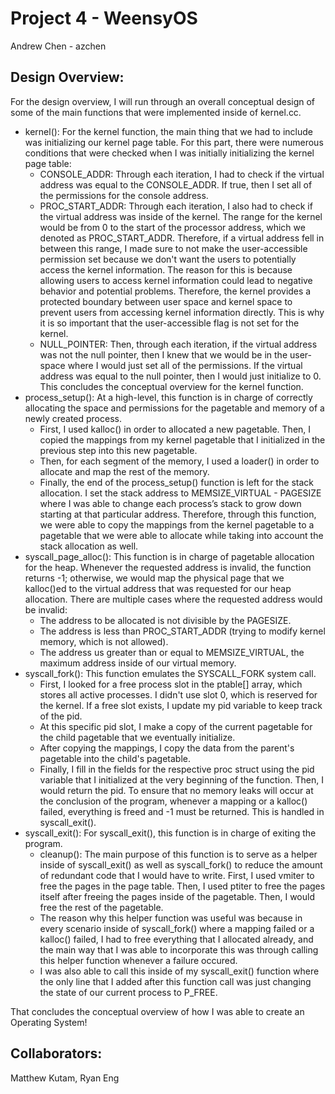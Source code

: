 # Project 4 - WeensyOS
Andrew Chen - azchen

## Design Overview:
For the design overview, I will run through an overall conceptual design of some of the main functions that were implemented inside of kernel.cc.

- kernel(): For the kernel function, the main thing that we had to include was initializing our kernel page table. For this part, there were numerous conditions that were checked when I was initially initializing the kernel page table:
  - CONSOLE_ADDR: Through each iteration, I had to check if the virtual address was equal to the CONSOLE_ADDR. If true, then I set all of the permissions for the console address.
  - PROC_START_ADDR: Through each iteration, I also had to check if the virtual address was inside of the kernel. The range for the kernel would be from 0 to the start of the processor address, which we denoted as PROC_START_ADDR. Therefore, if a virtual address fell in between this range, I made sure to not make the user-accessible permission set because we don't want the users to potentially access the kernel information. The reason for this is because allowing users to access kernel information could lead to negative behavior and potential problems. Therefore, the kernel provides a protected boundary between user space and kernel space to prevent users from accessing kernel information directly. This is why it is so important that the user-accessible flag is not set for the kernel.
  - NULL_POINTER: Then, through each iteration, if the virtual address was not the null pointer, then I knew that we would be in the user-space where I would just set all of the permissions. If the virtual address was equal to the null pointer, then I would just initialize to 0. This concludes the conceptual overview for the kernel function.
- process_setup(): At a high-level, this function is in charge of correctly allocating the space and permissions for the pagetable and memory of a newly created process.
  - First, I used kalloc() in order to allocated a new pagetable. Then, I copied the mappings from my kernel pagetable that I initialized in the previous step into this new pagetable.
  - Then, for each segment of the memory, I used a loader() in order to allocate and map the rest of the memory.
  - Finally, the end of the process_setup() function is left for the stack allocation. I set the stack address to MEMSIZE_VIRTUAL - PAGESIZE where I was able to change each process’s stack to grow down starting at that particular address. Therefore, through this function, we were able to copy the mappings from the kernel pagetable to a pagetable that we were able to allocate while taking into account the stack allocation as well.
- syscall_page_alloc(): This function is in charge of pagetable allocation for the heap. Whenever the requested address is invalid, the function returns -1; otherwise, we would map the physical page that we kalloc()ed to the virtual address that was requested for our heap allocation. There are multiple cases where the requested address would be invalid:
  - The address to be allocated is not divisible by the PAGESIZE.
  - The address is less than PROC_START_ADDR (trying to modify kernel memory, which is not allowed).
  - The address us greater than or equal to MEMSIZE_VIRTUAL, the maximum address inside of our virtual memory.
- syscall_fork(): This function emulates the SYSCALL_FORK system call.
  - First, I looked for a free process slot in the ptable[] array, which stores all active processes. I didn't use slot 0, which is reserved for the kernel. If a free slot exists, I update my pid variable to keep track of the pid.
  - At this specific pid slot, I make a copy of the current pagetable for the child pagetable that we eventually initialize.
  - After copying the mappings, I copy the data from the parent's pagetable into the child's pagetable.
  - Finally, I fill in the fields for the respective proc struct using the pid variable that I initialized at the very beginning of the function. Then, I would return the pid. To ensure that no memory leaks will occur at the conclusion of the program, whenever a mapping or a kalloc() failed, everything is freed and -1 must be returned. This is handled in syscall_exit().
- syscall_exit(): For syscall_exit(), this function is in charge of exiting the program.
  - cleanup(): The main purpose of this function is to serve as a helper inside of syscall_exit() as well as syscall_fork() to reduce the amount of redundant code that I would have to write. First, I used vmiter to free the pages in the page table. Then, I used ptiter to free the pages itself after freeing the pages inside of the pagetable. Then, I would free the rest of the pagetable.
  - The reason why this helper function was useful was because in every scenario inside of syscall_fork() where a mapping failed or a kalloc() failed, I had to free everything that I allocated already, and the main way that I was able to incorporate this was through calling this helper function whenever a failure occured.
  - I was also able to call this inside of my syscall_exit() function where the only line that I added after this function call was just changing the state of our current process to P_FREE.

That concludes the conceptual overview of how I was able to create an Operating System!

## Collaborators:
Matthew Kutam, Ryan Eng
